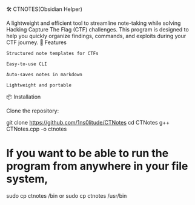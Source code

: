 🛠️ CTNOTES(Obsidian Helper)

A lightweight and efficient tool to streamline note-taking while solving Hacking Capture The Flag (CTF) challenges. This program is designed to help you quickly organize findings, commands, and exploits during your CTF journey.
🚀 Features

    Structured note templates for CTFs

    Easy-to-use CLI

    Auto-saves notes in markdown

    Lightweight and portable

📦 Installation

Clone the repository:

git clone https://github.com/1ns0litude/CTNotes
cd CTNotes
g++ CTNotes.cpp -o ctnotes


# If you want to be able to run the program from anywhere in your file system,

sudo cp ctnotes /bin
or 
sudo cp ctnotes /usr/bin
